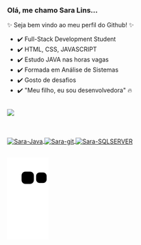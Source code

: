 ### Olá, me chamo Sara Lins...

✨ Seja bem vindo ao meu perfil do Github! ✨

- ✔️ Full-Stack Development Student
- ✔️ HTML, CSS, JAVASCRIPT
- ✔️ Estudo JAVA nas horas vagas
- ✔️ Formada em Análise de Sistemas
- ✔️ Gosto de desafios
- ✔️ "Meu filho, eu sou desenvolvedora" 🔥
##

<div align=left">
  <a href="https://github.com/sara-lins">
  <img height="180em" src="https://github-readme-stats.vercel.app/api?username=sara-lins&show_icons=true&theme=dracula&include_all_commits=true&count_private=true"/>
</div>
  
  ##
  
  <div style="display: inline_block"><br>
  <img align="center" alt="Sara-Java" height="30" width="40" src="https://cdn.jsdelivr.net/gh/devicons/devicon/icons/java/java-original-wordmark.svg" />
  <img align="center" alt="Sara-git" height="30" width="40" src="https://cdn.jsdelivr.net/gh/devicons/devicon/icons/git/git-original.svg" />
  <img align="center" alt="Sara-SQLSERVER" height="30" width="40" src="https://cdn.jsdelivr.net/gh/devicons/devicon/icons/microsoftsqlserver/microsoftsqlserver-plain-wordmark.svg" />
</div>

##

![Snake animation](https://github.com/rafaballerini/rafaballerini/blob/output/github-contribution-grid-snake.svg)
